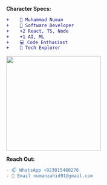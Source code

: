 
<!---
muhammadnuman1305/muhammadnuman1305 is a ✨ special ✨ repository because its `README.md` (this file) appears on your GitHub profile.
You can click the Preview link to take a look at your changes.
--->
**Character Specs:**
```diff
+    👋 Muhammad Numan 
+    👀 Software Developer 
+    +2 React, TS, Node 
+    +1 AI, ML 
+    💻 Code Enthusiast 
+    🚀 Tech Explorer 
```
<img src="https://media.giphy.com/media/WUlplcMpOCEmTGBtBW/giphy.gif" width="250">

**Reach Out:**
```diff
- 📫 WhatsApp +923015480276 
- 📧 Email numanzahid91@gmail.com 
```
